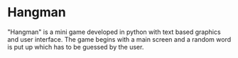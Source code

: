 # Hangman
"Hangman" is a mini game developed in python with text based graphics and user interface. The game begins with a main screen and a random word is put up which has to be guessed by the user.
